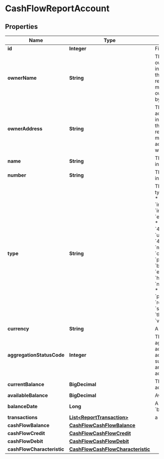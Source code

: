 

# CashFlowReportAccount


## Properties

| Name | Type | Description | Notes |
|------------ | ------------- | ------------- | -------------|
|**id** | **Integer** | Finicity account ID |  [optional] |
|**ownerName** | **String** | The name(s) of the account owner(s). If the owner information is not available, this field will not appear in the report. If the account has multiple owners then all owners will be listed separated by |. |  [optional] |
|**ownerAddress** | **String** | The mailing address of the account owner(s). If the owner information is not available, this field will not appear in the report. If the account has multiple owners then the address of the primary owner will be listed. |  [optional] |
|**name** | **String** | The account name from the institution |  [optional] |
|**number** | **String** | The account number from the institution (obfuscated) |  [optional] |
|**type** | **String** | The list of supported account types. * &#x60;checking&#x60; * &#x60;savings&#x60; * &#x60;moneyMarket&#x60; * &#x60;cd&#x60; * &#x60;investment&#x60; * &#x60;investmentTaxDeferred&#x60; * &#x60;employeeStockPurchasePlan&#x60; * &#x60;ira&#x60; * &#x60;401k&#x60; * &#x60;roth&#x60; * &#x60;403b&#x60; * &#x60;529&#x60; * &#x60;rollover&#x60; * &#x60;ugma&#x60; * &#x60;utma&#x60; * &#x60;keogh&#x60; * &#x60;457&#x60; * &#x60;401a&#x60; * &#x60;unknown&#x60; * &#x60;mortgage&#x60; * &#x60;loan&#x60; * &#x60;creditCard&#x60; * &#x60;lineOfCredit&#x60; * &#x60;payroll&#x60; * &#x60;studentLoan&#x60; * &#x60;brokerageAccount&#x60; * &#x60;educationSavings&#x60; * &#x60;healthSavingsAccount&#x60; * &#x60;nonTaxableBrokerageAccount&#x60; * &#x60;pension&#x60; * &#x60;profitSharingPlan&#x60; * &#x60;roth401k&#x60; * &#x60;sepIRA&#x60; * &#x60;simpleIRA&#x60; * &#x60;thriftSavingsPlan&#x60; * &#x60;variableAnnuity&#x60; |  [optional] |
|**currency** | **String** | A currency code for account |  [optional] |
|**aggregationStatusCode** | **Integer** | The status of the most recent aggregation attempt for this account (non-zero means the account was not accessed successfully for this report, and additional fields for this account may not be reliable) |  [optional] |
|**currentBalance** | **BigDecimal** | The cleared balance of the account as-of &#x60;balanceDate&#x60; |  [optional] |
|**availableBalance** | **BigDecimal** | Available balance |  [optional] |
|**balanceDate** | **Long** | A timestamp showing when the &#x60;balance&#x60; was captured |  [optional] |
|**transactions** | [**List&lt;ReportTransaction&gt;**](ReportTransaction.md) | a list of transaction records |  [optional] |
|**cashFlowBalance** | [**CashFlowCashFlowBalance**](CashFlowCashFlowBalance.md) |  |  [optional] |
|**cashFlowCredit** | [**CashFlowCashFlowCredit**](CashFlowCashFlowCredit.md) |  |  [optional] |
|**cashFlowDebit** | [**CashFlowCashFlowDebit**](CashFlowCashFlowDebit.md) |  |  [optional] |
|**cashFlowCharacteristic** | [**CashFlowCashFlowCharacteristic**](CashFlowCashFlowCharacteristic.md) |  |  [optional] |



